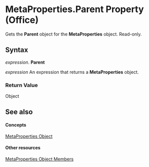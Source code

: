 
# MetaProperties.Parent Property (Office)

Gets the  **Parent** object for the **MetaProperties** object. Read-only.


## Syntax

 _expression_. **Parent**

 _expression_ An expression that returns a **MetaProperties** object.


### Return Value

Object


## See also


#### Concepts


[MetaProperties Object](957a6e06-3348-b180-3655-06ffbfb69e12.md)
#### Other resources


[MetaProperties Object Members](0e2efa13-130c-59ad-07ee-8499f502064a.md)